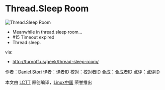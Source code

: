 Thread.Sleep Room
===============

![Thread.Sleep Room](http://turnoff.us/image/en/thread-sleep-room.png)

- Meanwhile in thread.sleep room...
- #15 Timeout expired 
- Thread sleep.

via:
- http://turnoff.us/geek/thread-sleep-room/

作者：[Daniel Stori][a]
译者：[译者ID](https://github.com/译者ID)
校对：[校对者ID](https://github.com/校对者ID)
合成：[合成者ID](https://github.com/合成者ID)
点评：[点评ID](https://github.com/点评者ID)

本文由 [LCTT](https://github.com/LCTT/TranslateProject) 原创编译，[Linux中国](https://linux.cn/) 荣誉推出

[a]:http://turnoff.us/about/
